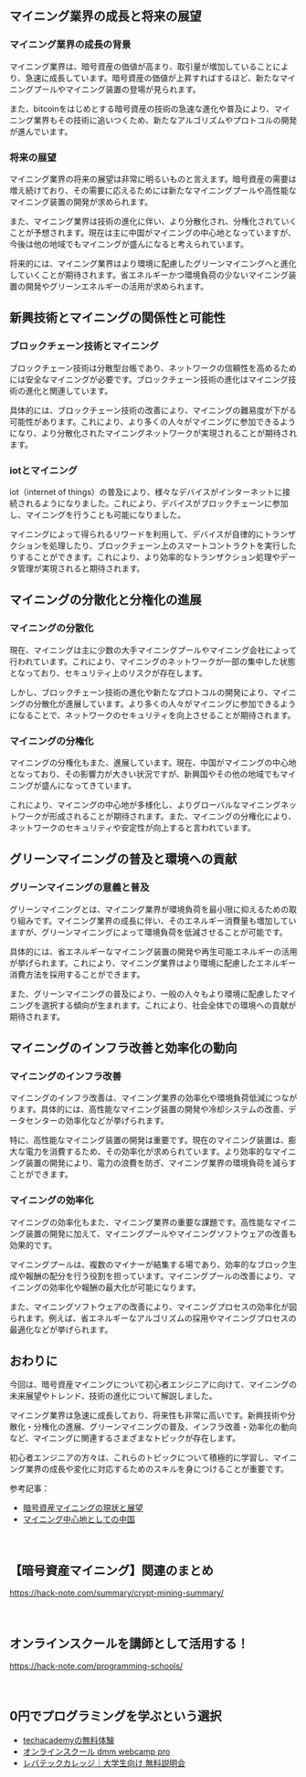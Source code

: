 <!--
title: 【暗号資産マイニング】マイニングの未来展望：トレンドと技術の進化
tags: crypt,mining
id: 
private: false
-->

## マイニング業界の成長と将来の展望

### マイニング業界の成長の背景
マイニング業界は、暗号資産の価値が高まり、取引量が増加していることにより、急速に成長しています。暗号資産の価値が上昇すればするほど、新たなマイニングプールやマイニング装置の登場が見られます。

また、bitcoinをはじめとする暗号資産の技術の急速な進化や普及により、マイニング業界もその技術に追いつくため、新たなアルゴリズムやプロトコルの開発が進んでいます。

### 将来の展望
マイニング業界の将来の展望は非常に明るいものと言えます。暗号資産の需要は増え続けており、その需要に応えるためには新たなマイニングプールや高性能なマイニング装置の開発が求められます。

また、マイニング業界は技術の進化に伴い、より分散化され、分権化されていくことが予想されます。現在は主に中国がマイニングの中心地となっていますが、今後は他の地域でもマイニングが盛んになると考えられています。

将来的には、マイニング業界はより環境に配慮したグリーンマイニングへと進化していくことが期待されます。省エネルギーかつ環境負荷の少ないマイニング装置の開発やグリーンエネルギーの活用が求められます。

## 新興技術とマイニングの関係性と可能性

### ブロックチェーン技術とマイニング
ブロックチェーン技術は分散型台帳であり、ネットワークの信頼性を高めるためには安全なマイニングが必要です。ブロックチェーン技術の進化はマイニング技術の進化と関連しています。

具体的には、ブロックチェーン技術の改善により、マイニングの難易度が下がる可能性があります。これにより、より多くの人々がマイニングに参加できるようになり、より分散化されたマイニングネットワークが実現されることが期待されます。

### iotとマイニング
iot（internet of things）の普及により、様々なデバイスがインターネットに接続されるようになりました。これにより、デバイスがブロックチェーンに参加し、マイニングを行うことも可能になりました。

マイニングによって得られるリワードを利用して、デバイスが自律的にトランザクションを処理したり、ブロックチェーン上のスマートコントラクトを実行したりすることができます。これにより、より効率的なトランザクション処理やデータ管理が実現されると期待されます。

## マイニングの分散化と分権化の進展

### マイニングの分散化
現在、マイニングは主に少数の大手マイニングプールやマイニング会社によって行われています。これにより、マイニングのネットワークが一部の集中した状態となっており、セキュリティ上のリスクが存在します。

しかし、ブロックチェーン技術の進化や新たなプロトコルの開発により、マイニングの分散化が進展しています。より多くの人々がマイニングに参加できるようになることで、ネットワークのセキュリティを向上させることが期待されます。

### マイニングの分権化
マイニングの分権化もまた、進展しています。現在、中国がマイニングの中心地となっており、その影響力が大きい状況ですが、新興国やその他の地域でもマイニングが盛んになってきています。

これにより、マイニングの中心地が多様化し、よりグローバルなマイニングネットワークが形成されることが期待されます。また、マイニングの分権化により、ネットワークのセキュリティや安定性が向上すると言われています。

## グリーンマイニングの普及と環境への貢献

### グリーンマイニングの意義と普及
グリーンマイニングとは、マイニング業界が環境負荷を最小限に抑えるための取り組みです。マイニング業界の成長に伴い、そのエネルギー消費量も増加していますが、グリーンマイニングによって環境負荷を低減させることが可能です。

具体的には、省エネルギーなマイニング装置の開発や再生可能エネルギーの活用が挙げられます。これにより、マイニング業界はより環境に配慮したエネルギー消費方法を採用することができます。

また、グリーンマイニングの普及により、一般の人々もより環境に配慮したマイニングを選択する傾向が生まれます。これにより、社会全体での環境への貢献が期待されます。

## マイニングのインフラ改善と効率化の動向

### マイニングのインフラ改善
マイニングのインフラ改善は、マイニング業界の効率化や環境負荷低減につながります。具体的には、高性能なマイニング装置の開発や冷却システムの改善、データセンターの効率化などが挙げられます。

特に、高性能なマイニング装置の開発は重要です。現在のマイニング装置は、膨大な電力を消費するため、その効率化が求められています。より効率的なマイニング装置の開発により、電力の浪費を防ぎ、マイニング業界の環境負荷を減らすことができます。

### マイニングの効率化
マイニングの効率化もまた、マイニング業界の重要な課題です。高性能なマイニング装置の開発に加えて、マイニングプールやマイニングソフトウェアの改善も効果的です。

マイニングプールは、複数のマイナーが結集する場であり、効率的なブロック生成や報酬の配分を行う役割を担っています。マイニングプールの改善により、マイニングの効率化や報酬の最大化が可能になります。

また、マイニングソフトウェアの改善により、マイニングプロセスの効率化が図られます。例えば、省エネルギーなアルゴリズムの採用やマイニングプロセスの最適化などが挙げられます。

## おわりに

今回は、暗号資産マイニングについて初心者エンジニアに向けて、マイニングの未来展望やトレンド、技術の進化について解説しました。

マイニング業界は急速に成長しており、将来性も非常に高いです。新興技術や分散化・分権化の進展、グリーンマイニングの普及、インフラ改善・効率化の動向など、マイニングに関連するさまざまなトピックが存在します。

初心者エンジニアの方々は、これらのトピックについて積極的に学習し、マイニング業界の成長や変化に対応するためのスキルを身につけることが重要です。

参考記事：
- [暗号資産マイニングの現状と展望](https://note.com/techpulse/n/n98183bfe98c0)
- [マイニング中心地としての中国](https://gigazine.net/news/20220330-mining-in-china/)

　

## 【暗号資産マイニング】関連のまとめ
https://hack-note.com/summary/crypt-mining-summary/

　

## オンラインスクールを講師として活用する！
https://hack-note.com/programming-schools/

　

## 0円でプログラミングを学ぶという選択
- [techacademyの無料体験](//af.moshimo.com/af/c/click?a_id=2612475&amp;p_id=1555&amp;pc_id=2816&amp;pl_id=22706&amp;url=https%3a%2f%2ftechacademy.jp%2fhtmlcss-trial%3futm_source%3dmoshimo%26utm_medium%3daffiliate%26utm_campaign%3dtextad)
- [オンラインスクール dmm webcamp pro](//af.moshimo.com/af/c/click?a_id=2612482&amp;p_id=1363&amp;pc_id=2297&amp;pl_id=39999&amp;guid=on)
- [レバテックカレッジ｜大学生向け 無料説明会](//af.moshimo.com/af/c/click?a_id=4071793&p_id=3198&pc_id=7488&pl_id=41848)

